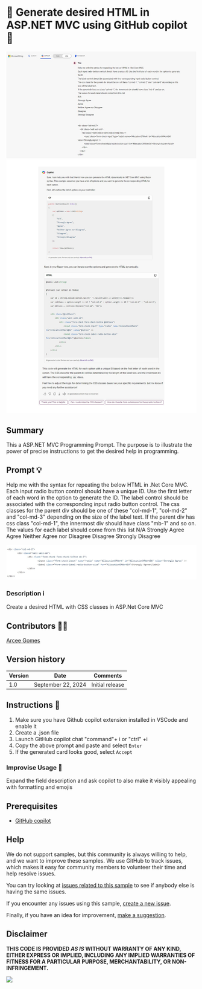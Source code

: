 # 🚀 Generate desired HTML in ASP.NET MVC using GitHub copilot  📅

![Prompt query](./assets/prompt-query.jpg)
![Demo answer](./assets/prompt-output.jpg)


## Summary

This a ASP.NET MVC Programming Prompt. The purpose is to illustrate the power of precise instructions to get the desired help in programming. 

## Prompt 💡

Help me with the syntax for repeating the below HTML in .Net Core MVC. 
Each input radio button control should have a unique ID. Use the first letter of each word in the option to generate the ID.
The label control should be associated with the corresponding input radio button control.
The css classes for the parent div should be one of these "col-md-1", "col-md-2" and "col-md-3" depending on the size of the label text.
If the parent div has css class "col-md-1", the innermost div should have class "mb-1" and so on.
The values for each label should come from this list 
N/A
Strongly Agree
Agree
Neither Agree nor Disagree
Disagree
Strongly Disagree

![Prompt query html](./assets/prompt-query-html.jpg)

### Description ℹ️

Create a desired HTML with CSS classes in ASP.Net Core MVC

## Contributors 👨‍💻

[Arcee Gomes](https://github.com/arceegomes)

## Version history

Version|Date|Comments
-------|----|--------
1.0|September 22, 2024|Initial release

## Instructions 📝

1. Make sure you have Github copilot extension installed in VSCode and enable it
2. Create a .json file
3. Launch GitHub copilot chat "command"+ i or "ctrl" +i
4. Copy the above prompt and paste and select `Enter`
5. If the generated card looks good, select `Accept`

### Improvise Usage 🚀

Expand the field description and ask copilot to also make it visibly appealing with formatting and emojis

## Prerequisites

* [GitHub copilot](https://copilot.github.com/)

## Help

We do not support samples, but this community is always willing to help, and we want to improve these samples. We use GitHub to track issues, which makes it easy for  community members to volunteer their time and help resolve issues.

You can try looking at [issues related to this sample](https://github.com/pnp/copilot-prompts/issues?q=label%3A%22sample%3A%20m365-asp-dot-net-core-mvc-prompt%22) to see if anybody else is having the same issues.

If you encounter any issues using this sample, [create a new issue](https://github.com/pnp/copilot-prompts/issues/new).

Finally, if you have an idea for improvement, [make a suggestion](https://github.com/pnp/copilot-prompts/issues/new).

## Disclaimer

**THIS CODE IS PROVIDED *AS IS* WITHOUT WARRANTY OF ANY KIND, EITHER EXPRESS OR IMPLIED, INCLUDING ANY IMPLIED WARRANTIES OF FITNESS FOR A PARTICULAR PURPOSE, MERCHANTABILITY, OR NON-INFRINGEMENT.**

![](https://m365-visitor-stats.azurewebsites.net/SamplesGallery/copilotprompts-m365-asp-dot-net-core-mvc-prompt)


